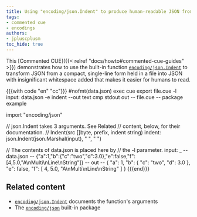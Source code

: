 ```yaml
---
title: Using "encoding/json.Indent" to produce human-readable JSON from a file
tags:
- commented cue
- encodings
authors:
- jpluscplusm
toc_hide: true
---
```


This [Commented CUE]({{< relref "docs/howto#commented-cue-guides" >}})
demonstrates how to use the built-in function
[`encoding/json.Indent`](https://pkg.go.dev/cuelang.org/go/pkg/encoding/json#Indent)
to transform JSON from a compact, single-line form held in a file into JSON
with insignificant whitespace added that makes it easier for humans to read.

{{{with code "en" "cc"}}}
#nofmt(data.json)
exec cue export file.cue -l input: data.json -e indent --out text
cmp stdout out
-- file.cue --
package example

import  "encoding/json"

// json.Indent takes 3 arguments. See Related
// content, below, for their documentation.
//   Indent(src []byte, prefix, indent string)
indent: json.Indent(json.Marshal(input), " ", "  ")

// The contents of data.json is placed here by
// the -l parameter.
input:  _
-- data.json --
{"a":1,"b":{"c":"two","d":3.0},"e":false,"f":[4,5.0,"A\nMulti\nLine\nString"]}
-- out --
{
   "a": 1,
   "b": {
     "c": "two",
     "d": 3.0
   },
   "e": false,
   "f": [
     4,
     5.0,
     "A\nMulti\nLine\nString"
   ]
 }
{{{end}}}

## Related content

- [`encoding/json.Indent`](https://pkg.go.dev/cuelang.org/go/pkg/encoding/json#Indent)
  documents the function's arguments
- The [`encoding/json`](https://pkg.go.dev/cuelang.org/go/pkg/encoding/json) built-in package
